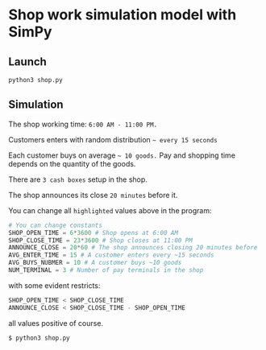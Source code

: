 # Shop work simulation model with SimPy

## Launch

    python3 shop.py

## Simulation

The shop working time: `6:00 AM - 11:00 PM.`

Customers enters with random distribution `~ every 15 seconds`

Each customer buys on average `~ 10 goods.` Pay and shopping time depends on the quantity of the goods.

There are `3 cash boxes` setup in the shop.

The shop announces its close `20 minutes` before it.

You can change all `highlighted` values above in the program:
```py
# You can change constants
SHOP_OPEN_TIME = 6*3600 # Shop opens at 6:00 AM
SHOP_CLOSE_TIME = 23*3600 # Shop closes at 11:00 PM
ANNOUNCE_CLOSE = 20*60 # The shop announces closing 20 minutes before
AVG_ENTER_TIME = 15 # A customer enters every ~15 seconds
AVG_BUYS_NUBMER = 10 # A customer buys ~10 goods
NUM_TERMINAL = 3 # Number of pay terminals in the shop
```
with some evident restricts:
```py
SHOP_OPEN_TIME < SHOP_CLOSE_TIME
ANNOUNCE_CLOSE < SHOP_CLOSE_TIME - SHOP_OPEN_TIME
```
all values positive of course.

```py
$ python3 shop.py
```